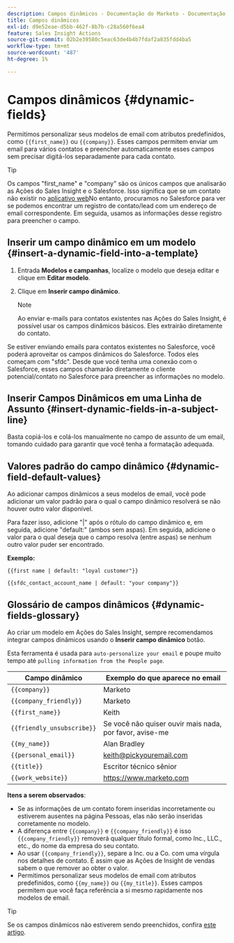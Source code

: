 ```yaml
---
description: Campos dinâmicos - Documentação do Marketo - Documentação do produto
title: Campos dinâmicos
exl-id: d9e52eae-d5bb-462f-8b7b-c28a560f6ea4
feature: Sales Insight Actions
source-git-commit: 02b2e39580c5eac63de4b4b7fdaf2a835fdd4ba5
workflow-type: tm+mt
source-wordcount: '487'
ht-degree: 1%

---
```


# Campos dinâmicos {#dynamic-fields}

Permitimos personalizar seus modelos de email com atributos predefinidos, como `{{first_name}}` ou `{{company}}`. Esses campos permitem enviar um email para vários contatos e preencher automaticamente esses campos sem precisar digitá-los separadamente para cada contato.

>[!TIP]
>
>Os campos &quot;first_name&quot; e &quot;company&quot; são os únicos campos que analisarão as Ações do Sales Insight e o Salesforce. Isso significa que se um contato não existir no [aplicativo web](https://toutapp.com/login)No entanto, procuramos no Salesforce para ver se podemos encontrar um registro de contato/lead com um endereço de email correspondente. Em seguida, usamos as informações desse registro para preencher o campo.

## Inserir um campo dinâmico em um modelo {#insert-a-dynamic-field-into-a-template}

1. Entrada **Modelos e campanhas**, localize o modelo que deseja editar e clique em **Editar modelo**.

1. Clique em **Inserir campo dinâmico**.

   >[!NOTE]
   >
   >Ao enviar e-mails para contatos existentes nas Ações do Sales Insight, é possível usar os campos dinâmicos básicos. Eles extrairão diretamente do contato.

Se estiver enviando emails para contatos existentes no Salesforce, você poderá aproveitar os campos dinâmicos do Salesforce. Todos eles começam com &quot;sfdc&quot;. Desde que você tenha uma conexão com o Salesforce, esses campos chamarão diretamente o cliente potencial/contato no Salesforce para preencher as informações no modelo.

## Inserir Campos Dinâmicos em uma Linha de Assunto {#insert-dynamic-fields-in-a-subject-line}

Basta copiá-los e colá-los manualmente no campo de assunto de um email, tomando cuidado para garantir que você tenha a formatação adequada.

## Valores padrão do campo dinâmico {#dynamic-field-default-values}

Ao adicionar campos dinâmicos a seus modelos de email, você pode adicionar um valor padrão para o qual o campo dinâmico resolverá se não houver outro valor disponível.

Para fazer isso, adicione &quot;|&quot; após o rótulo do campo dinâmico e, em seguida, adicione &quot;default:&quot; (ambos sem aspas). Em seguida, adicione o valor para o qual deseja que o campo resolva (entre aspas) se nenhum outro valor puder ser encontrado.

**Exemplo:**

`{{first name | default: "loyal customer"}}`

`{{sfdc_contact_account_name | default: "your company"}}`

## Glossário de campos dinâmicos {#dynamic-fields-glossary}

Ao criar um modelo em Ações do Sales Insight, sempre recomendamos integrar campos dinâmicos usando o **Inserir campo dinâmico** botão.

Esta ferramenta é usada para `auto-personalize your email` e poupe muito tempo até `pulling information from the People page`.

| Campo dinâmico | Exemplo do que aparece no email |
|---|---|
| `{{company}}` | Marketo |
| `{{company_friendly}}` | Marketo |
| `{{first_name}}` | Keith |
| `{{friendly_unsubscribe}}` | Se você não quiser ouvir mais nada, por favor, avise-me |
| `{{my_name}}` | Alan Bradley |
| `{{personal_email}}` | keith@pickyouremail.com |
| `{{title}}` | Escritor técnico sênior |
| `{{work_website}}` | https://www.marketo.com |

**Itens a serem observados**:

* Se as informações de um contato forem inseridas incorretamente ou estiverem ausentes na página Pessoas, elas não serão inseridas corretamente no modelo.
* A diferença entre `{{company}}` e `{{company_friendly}}` é isso `{{company_friendly}}` removerá qualquer título formal, como Inc., LLC., etc., do nome da empresa do seu contato.
* Ao usar `{{company_friendly}}`, separe a Inc. ou a Co. com uma vírgula nos detalhes de contato. É assim que as Ações de Insight de vendas sabem o que remover ao obter o valor.
* Permitimos personalizar seus modelos de email com atributos predefinidos, como `{{my_name}}` ou `{{my_title}}`. Esses campos permitem que você faça referência a si mesmo rapidamente nos modelos de email.

>[!TIP]
>
>Se os campos dinâmicos não estiverem sendo preenchidos, confira [este artigo](/help/marketo/product-docs/marketo-sales-insight/actions/faq/why-arent-my-dynamic-fields-filling-out.md).
